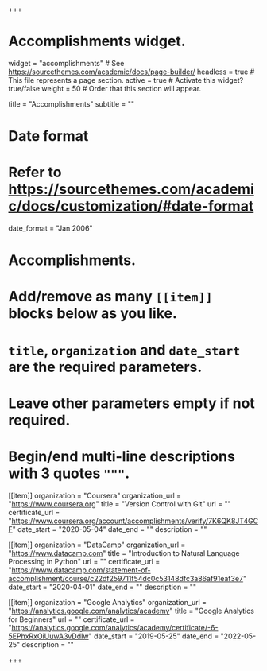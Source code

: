 +++
# Accomplishments widget.
widget = "accomplishments"  # See https://sourcethemes.com/academic/docs/page-builder/
headless = true  # This file represents a page section.
active = true  # Activate this widget? true/false
weight = 50  # Order that this section will appear.

title = "Accomplish&shy;ments"
subtitle = ""

# Date format
#   Refer to https://sourcethemes.com/academic/docs/customization/#date-format
date_format = "Jan 2006"

# Accomplishments.
#   Add/remove as many `[[item]]` blocks below as you like.
#   `title`, `organization` and `date_start` are the required parameters.
#   Leave other parameters empty if not required.
#   Begin/end multi-line descriptions with 3 quotes `"""`.

[[item]]
  organization = "Coursera"
  organization_url = "https://www.coursera.org"
  title = "Version Control with Git"
  url = ""
  certificate_url = "https://www.coursera.org/account/accomplishments/verify/7K6QK8JT4GCF"
  date_start = "2020-05-04"
  date_end = ""
  description = ""

[[item]]
  organization = "DataCamp"
  organization_url = "https://www.datacamp.com"
  title = "Introduction to Natural Language Processing in Python"
  url = ""
  certificate_url = "https://www.datacamp.com/statement-of-accomplishment/course/c22df259711f54dc0c53148dfc3a86af91eaf3e7"
  date_start = "2020-04-01"
  date_end = ""
  description = ""

[[item]]
  organization = "Google Analytics"
  organization_url = "https://analytics.google.com/analytics/academy"
  title = "Google Analytics for Beginners"
  url = ""
  certificate_url = "https://analytics.google.com/analytics/academy/certificate/-6-5EPhxRxOiUuwA3vDdIw"
  date_start = "2019-05-25"
  date_end = "2022-05-25"
  description = ""

+++
